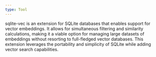 ```yaml
---
type: Tool
---
```


sqlite-vec is an extension for SQLite databases that enables support for vector embeddings. It allows for simultaneous filtering and similarity calculations, making it a viable option for managing large datasets of embeddings without resorting to full-fledged vector databases. This extension leverages the portability and simplicity of SQLite while adding vector search capabilities.